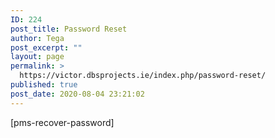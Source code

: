 ```yaml
---
ID: 224
post_title: Password Reset
author: Tega
post_excerpt: ""
layout: page
permalink: >
  https://victor.dbsprojects.ie/index.php/password-reset/
published: true
post_date: 2020-08-04 23:21:02
---
```

[pms-recover-password]